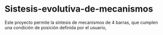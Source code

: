 # Sistesis-evolutiva-de-mecanismos
Este proyecto permite la síntesis de mecanismos de 4 barras, que cumplen una condición de posición definida por el usuario, 
